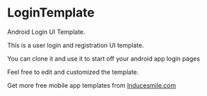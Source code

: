 # LoginTemplate
Android Login UI Template.

This is a user login and registration UI template.

You can clone it and use it to start off your android app login pages

Feel free to edit and customized the template.

Get more free mobile app templates from [Inducesmile.com](https://inducesmile.com/free-mobile-app-template/) 
